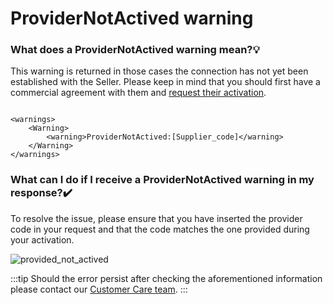 ﻿---
sidebar_position: 17
---

# ProviderNotActived warning

### What does a ProviderNotActived warning mean?💡
This warning is returned in those cases the connection has not yet been established with the Seller. Please keep in mind that you should first have a commercial agreement with them and [request their activation](/kb/connections/my-connections/guick-guide-to-auto-activations).

```

<warnings>
    <Warning>
        <warning>ProviderNotActived:[Supplier_code]</warning>
    </Warning>
</warnings>

```
### What can I do if I receive a ProviderNotActived warning in my response?✔️
To resolve the issue, please ensure that you have inserted the provider code in your request and that the code matches the one provided during your activation.

![provided_not_actived](https://storage.travelgate.com/kbase/provided_not_actived.jpg)

:::tip
Should the error persist after checking the aforementioned information please contact our [Customer Care team](https://app.travelgatex.com/tickets).
:::